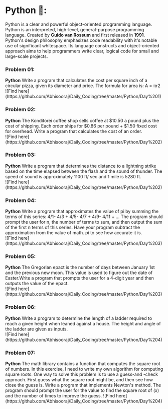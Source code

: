 # Python 🐍:

Python is a clear and powerful object-oriented programming language. Python is an interpreted, high-level, general-purpose programming 
language. Created by <b>Guido van Rossum</b> and first released in <b>1991</b>.
<br/>Python's design philosophy emphasizes code readability with it's notable use of significant whitespace. Its language constructs and object-oriented approach aims to help programmers write clear, logical code for small and large-scale projects.

<h3> Problem 01: </h3><b>Python</b>
Write a program that calculates the cost per square inch of a circular pizza, given its diameter and price. 
The formula for area is: A = πr2
<br/>
![Find here](https://github.com/Abhisooraj/Daily_Coding/tree/master/Python/Day%201)

<h3> Problem 02: </h3><b>Python</b>
The Konditorei coffee shop sells coffee at $10.50 a pound plus the cost of shipping. Each order ships for $0.86 per pound + $1.50 fixed cost for overhead.
Write a program that calculates the cost of an order.
<br/>
![Find here](https://github.com/Abhisooraj/Daily_Coding/tree/master/Python/Day%202)

<h3> Problem 03: </h3><b>Python</b>
Write a program that determines the distance to a lightning strike based on the time elapsed between the flash and the sound of thunder. The speed of sound is approximately 1100 ft/ sec and 1 mile is 5280 ft.
<br/>
![Find here](https://github.com/Abhisooraj/Daily_Coding/tree/master/Python/Day%202)

<h3> Problem 04: </h3><b>Python</b>
Write a program that approximates the value of pi by summing the terms of this series: 4/1- 4/3 + 4/5- 4/7 + 4/9- 4/11 + ...
The program should prompt the user for n, the number of terms to sum, and then output the sum of the first n terms of this series. Have your program subtract the approximation from the value of math. pi to see how accurate it is.
<br/>
![Find here](https://github.com/Abhisooraj/Daily_Coding/tree/master/Python/Day%203)

<h3> Problem 05: </h3><b>Python</b>
The Gregorian epact is the number of days between January 1st and the previous new moon. This value is used to figure out the date of Easter.Write a program that prompts the user for a 4-digit year and then outputs the value of the epact.
<br/>
![Find here](https://github.com/Abhisooraj/Daily_Coding/tree/master/Python/Day%203)

<h3> Problem 06: </h3><b>Python</b>
Write a program to determine the length of a ladder required to reach a given height when leaned against a house. The height and angle of the ladder are given as inputs.
<br/>
![Find here](https://github.com/Abhisooraj/Daily_Coding/tree/master/Python/Day%204)

<h3> Problem 07: </h3><b>Python</b>
The math library contains a function that computes the square root of numbers. In this exercise, I need to write my own algorithm for computing square roots. One way to solve this problem is to use a guess-and -check approach. First guess what the square root might be, and then see how close the guess is.
Write a program that implements Newton's method. The program should prompt the user for the value to find the square root of (x) and the number of times to improve the guess.
![Find here](https://github.com/Abhisooraj/Daily_Coding/tree/master/Python/Day%204)
